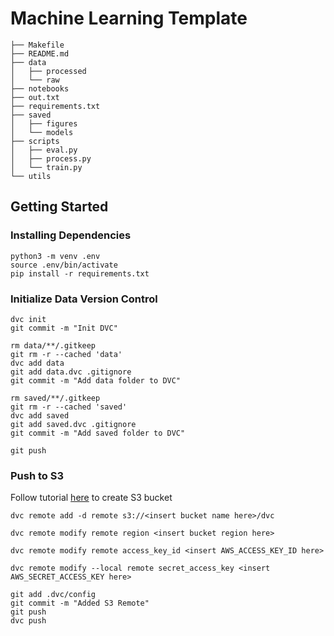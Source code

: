 # Machine Learning Template

```
├── Makefile
├── README.md
├── data
│   ├── processed
│   └── raw
├── notebooks
├── out.txt
├── requirements.txt
├── saved
│   ├── figures
│   └── models
├── scripts
│   ├── eval.py
│   ├── process.py
│   └── train.py
└── utils
```

## Getting Started

### Installing Dependencies

```
python3 -m venv .env
source .env/bin/activate
pip install -r requirements.txt
```

### Initialize Data Version Control

```
dvc init
git commit -m "Init DVC"
```

```
rm data/**/.gitkeep
git rm -r --cached 'data'
dvc add data
git add data.dvc .gitignore
git commit -m "Add data folder to DVC"
```

```
rm saved/**/.gitkeep
git rm -r --cached 'saved'
dvc add saved
git add saved.dvc .gitignore
git commit -m "Add saved folder to DVC"
```

```
git push
```

### Push to S3

Follow tutorial [here](https://docs.aws.amazon.com/AmazonS3/latest/userguide/creating-bucket.html) to create S3 bucket

```
dvc remote add -d remote s3://<insert bucket name here>/dvc
```

```
dvc remote modify remote region <insert bucket region here>
```

```
dvc remote modify remote access_key_id <insert AWS_ACCESS_KEY_ID here>
```

```
dvc remote modify --local remote secret_access_key <insert AWS_SECRET_ACCESS_KEY here>
```

```
git add .dvc/config
git commit -m "Added S3 Remote"
git push
dvc push
```
